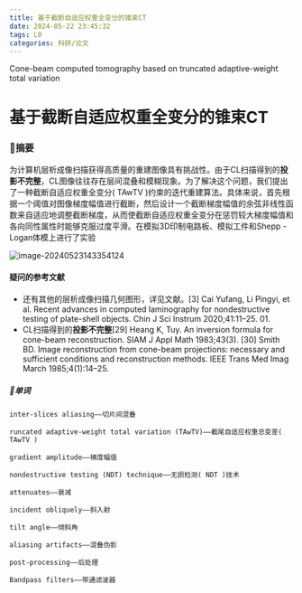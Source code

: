 ```yaml
---
title: 基于截断自适应权重全变分的锥束CT
date: 2024-05-22 23:45:32
tags: L0
categories: 科研/论文
---
```


Cone-beam computed tomography based on truncated adaptive-weight total variation

# 基于截断自适应权重全变分的锥束CT

### 💟摘要

​        为计算机层析成像扫描获得高质量的重建图像具有挑战性。由于CL扫描得到的**投影不完整**，CL图像往往存在层间混叠和模糊现象。为了解决这个问题，我们提出了一种截断自适应权重全变分( TAwTV )约束的迭代重建算法。具体来说，首先根据一个阈值对图像梯度幅值进行截断，然后设计一个截断梯度幅值的余弦非线性函数来自适应地调整截断梯度，从而使截断自适应权重全变分在惩罚较大梯度幅值和各向同性属性时能够克服过度平滑。在模拟3D印制电路板、模拟工件和Shepp - Logan体模上进行了实验

![image-20240523143354124](https://cdn.jsdelivr.net/gh/Linff214/picodemo/img/image-20240523143354124.png)

#### 疑问的参考文献

* 还有其他的层析成像扫描几何图形，详见文献。[3] Cai Yufang, Li Pingyi, et al. Recent advances in computed laminography for nondestructive testing of plate-shell objects. Chin J Sci Instrum 2020;41:11–25. 01.
* CL扫描得到的**投影不完整**[29] Heang K, Tuy. An inversion formula for cone-beam reconstruction. SIAM J Appl Math 1983;43(3). [30] Smith BD. Image reconstruction from cone-beam projections: necessary and sufficient conditions and reconstruction methods. IEEE Trans Med Imag March 1985;4(1):14–25.

##### 💚单词

`inter-slices aliasing——切片间混叠`

`runcated adaptive-weight total variation (TAwTV)——截尾自适应权重总变差( TAwTV )`

`gradient amplitude——梯度幅值`

`nondestructive testing (NDT) technique——无损检测( NDT )技术`

`attenuates——衰减`

`incident obliquely——斜入射`

`tilt angle——倾斜角`

`aliasing artifacts——混叠伪影`

`post-processing——后处理`

`Bandpass filters——带通滤波器`
